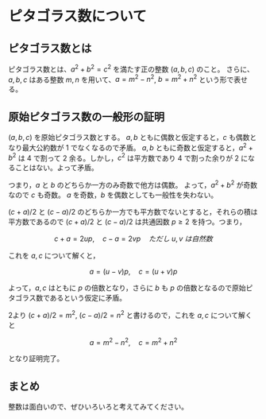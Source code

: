 # ピタゴラス数について

## ピタゴラス数とは

ピタゴラス数とは、$a^2 + b^2 = c^2$ を満たす正の整数 $(a, b, c)$ のこと。
さらに、$a, b, c$ はある整数 $m, n$ を用いて、$a = m^2 - n^2$, $b = m^2 + n^2$ という形で表せる。

## 原始ピタゴラス数の一般形の証明

$(a, b, c)$ を原始ピタゴラス数とする。
$a, b$ ともに偶数と仮定すると，$c$ も偶数となり最大公約数が 1 でなくなるので矛盾。
$a, b$ ともに奇数と仮定すると，$a^2 + b^2$ は $4$ で割って $2$ 余る。しかし，$c^2$ は平方数であり $4$ で割った余りが $2$ になることはない。よって矛盾。

つまり，$a$ と $b$ のどちらか一方のみ奇数で他方は偶数。
よって，$a^2 + b^2$ が奇数なので $c$ も奇数。
$a$ を奇数，$b$ を偶数としても一般性を失わない。

$(c+a)/2$ と $(c−a)/2$ のどちらか一方でも平方数でないとすると，それらの積は平方数であるので $(c+a)/2$ と $(c−a)/2$ は共通因数 $p \geq 2$ を持つ。つまり，

$$
c + a = 2up,\quad c - a = 2vp\quad ただし\ u, v\ は自然数
$$

これを $a, c$ について解くと，

$$
a = (u - v)p,\quad c = (u + v)p
$$

よって，$a, c$ はともに $p$ の倍数となり，さらに $b$ も $p$ の倍数となるので原始ピタゴラス数であるという仮定に矛盾。

2より $(c+a)/2 = m^2$, $(c−a)/2 = n^2$ と書けるので，これを $a, c$ について解くと

$$
a = m^2 - n^2,\quad c = m^2 + n^2
$$

となり証明完了。

## まとめ

整数は面白いので、ぜひいろいろと考えてみてください。
